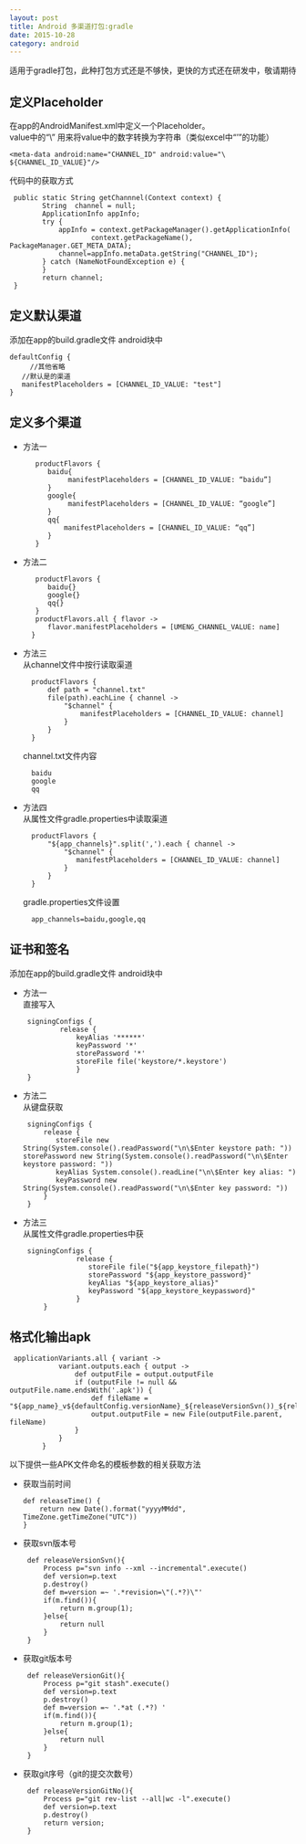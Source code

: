 ```yaml
---
layout: post
title: Android 多渠道打包:gradle
date: 2015-10-28
category: android
---
```


适用于gradle打包，此种打包方式还是不够快，更快的方式还在研发中，敬请期待

## 定义Placeholder
在app的AndroidManifest.xml中定义一个Placeholder。  
value中的“\” 用来将value中的数字转换为字符串（类似excel中“’”的功能）

	<meta-data android:name="CHANNEL_ID" android:value="\ ${CHANNEL_ID_VALUE}"/>
代码中的获取方式

	 public static String getChannnel(Context context) {
	        String  channel = null;
	        ApplicationInfo appInfo;
	        try {
	            appInfo = context.getPackageManager().getApplicationInfo(
	                    context.getPackageName(), PackageManager.GET_META_DATA);
	            channel=appInfo.metaData.getString("CHANNEL_ID");
	        } catch (NameNotFoundException e) {
	        }
	        return channel;
	 }
## 定义默认渠道
添加在app的build.gradle文件 android块中	 

	defaultConfig {
		 //其他省略
       //默认是的渠道
       manifestPlaceholders = [CHANNEL_ID_VALUE: "test"]
    }
## 定义多个渠道
* 方法一

		 productFlavors {
		 	baidu{
		 		 manifestPlaceholders = [CHANNEL_ID_VALUE: “baidu”]
		 	}
		 	google{
		 		 manifestPlaceholders = [CHANNEL_ID_VALUE: “google”]
		 	}
			qq{
				manifestPlaceholders = [CHANNEL_ID_VALUE: “qq”]
			}
		 }
* 方法二

		 productFlavors {
		 	baidu{}
		 	google{}
		 	qq{}
		 }
		 productFlavors.all { flavor ->
		    flavor.manifestPlaceholders = [UMENG_CHANNEL_VALUE: name]
		}
		
* 方法三  
	从channel文件中按行读取渠道   
	
		productFlavors {
		    def path = "channel.txt"
		    file(path).eachLine { channel ->
		        "$channel" {
		            manifestPlaceholders = [CHANNEL_ID_VALUE: channel]
		        }
		    }
		}
	channel.txt文件内容   
	
		baidu
		google
		qq
* 方法四  
	从属性文件gradle.properties中读取渠道
	
		productFlavors {
		    "${app_channels}".split(',').each { channel ->
		        "$channel" {
		           manifestPlaceholders = [CHANNEL_ID_VALUE: channel]
		        }
		    }
		}
		
	gradle.properties文件设置
	
		app_channels=baidu,google,qq  
## 证书和签名
添加在app的build.gradle文件 android块中	  
*  方法一  
	直接写入
	
		signingConfigs {
		        release {
		            keyAlias '******'
		            keyPassword '*'
		            storePassword '*'
		            storeFile file('keystore/*.keystore')
		            }
		}
*  方法二  
	从键盘获取  
	
		signingConfigs {
		    release {
	           storeFile new String(System.console().readPassword("\n\$Enter keystore path: "))	           storePassword new String(System.console().readPassword("\n\$Enter keystore password: "))
	           keyAlias System.console().readLine("\n\$Enter key alias: ")
	           keyPassword new String(System.console().readPassword("\n\$Enter key password: "))
		    }
		}
*  方法三  
从属性文件gradle.properties中获

		signingConfigs {
				    release {
			           storeFile file("${app_keystore_filepath}")
			           storePassword "${app_keystore_password}"
			           keyAlias "${app_keystore_alias}"
			           keyPassword "${app_keystore_keypassword}"
			        }
			}

## 格式化输出apk

	 applicationVariants.all { variant ->
	            variant.outputs.each { output ->
	                def outputFile = output.outputFile
	                if (outputFile != null && outputFile.name.endsWith('.apk')) {
	                    def fileName = "${app_name}_v${defaultConfig.versionName}_${releaseVersionSvn())_${releaseTime()}_${variant.productFlavors[0].name}.apk"
	                    output.outputFile = new File(outputFile.parent, fileName)
	                }
	            }
	        }
以下提供一些APK文件命名的模板参数的相关获取方法
  
*   获取当前时间

		def releaseTime() {
		    return new Date().format("yyyyMMdd", TimeZone.getTimeZone("UTC"))
		}
*  获取svn版本号

		def releaseVersionSvn(){
		    Process p="svn info --xml --incremental".execute()
		    def version=p.text
		    p.destroy()
		    def m=version =~ '.*revision=\"(.*?)\"'
		    if(m.find()){
		        return m.group(1);
		    }else{
		        return null
		    }
		}
*  获取git版本号

		def releaseVersionGit(){
		    Process p="git stash".execute()
		    def version=p.text
		    p.destroy()
		    def m=version =~ '.*at (.*?) '
		    if(m.find()){
		        return m.group(1);
		    }else{
		        return null
		    }
		}
*  获取git序号（git的提交次数号）

		def releaseVersionGitNo(){
		    Process p="git rev-list --all|wc -l".execute()
		    def version=p.text
		    p.destroy()
		    return version;
		}


